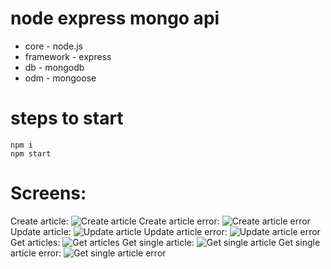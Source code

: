# node express mongo api

* core - node.js
* framework - express
* db - mongodb
* odm - mongoose

# steps to start

```
npm i 
npm start 
```

# Screens:

Create article: ![Create article](http://joxi.ru/82QQQqXhwbVxK2.jpg)
Create article error: ![Create article error](http://joxi.ru/52azzRpfExgzYA.jpg)
Update article: ![Update article](http://joxi.ru/zANYYk3HvO89R2.jpg)
Update article error: ![Update article error](http://joxi.ru/GrqXXyaf4KR5gA.jpg)
Get articles: ![Get articles](http://joxi.ru/nAyxx91hgNaPX2.jpg)
Get single article: ![Get single article](http://joxi.ru/YmEaaN5sw6BOqm.jpg)
Get single article error: ![Get single article error](http://joxi.ru/E2p11bZF7e4PYA.jpg)

